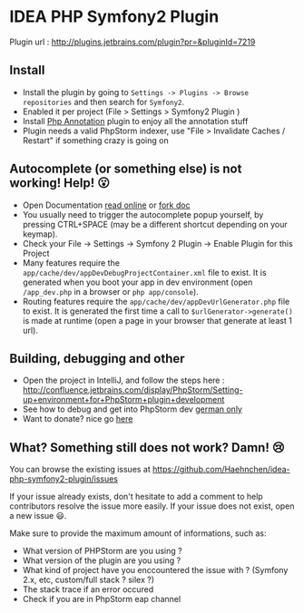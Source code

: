 IDEA PHP Symfony2 Plugin
========================

Plugin url : http://plugins.jetbrains.com/plugin?pr=&pluginId=7219

Install
---------------------
* Install the plugin by going to `Settings -> Plugins -> Browse repositories` and then search for `Symfony2`.
* Enabled it per project (File > Settings > Symfony2 Plugin )
* Install [Php Annotation](http://plugins.jetbrains.com/plugin/7320) plugin to enjoy all the annotation stuff
* Plugin needs a valid PhpStorm indexer, use "File > Invalidate Caches / Restart" if something crazy is going on

Autocomplete (or something else) is not working! Help! :open_mouth:
-------------------------------------------------------------------

* Open Documentation [read online](http://symfony2-plugin.espend.de/) or [fork doc](https://github.com/Haehnchen/idea-php-symfony2-plugin-doc)
* You usually need to trigger the autocomplete popup yourself, by pressing CTRL+SPACE (may be a different shortcut depending on your keymap).
* Check your File -> Settings -> Symfony 2 Plugin -> Enable Plugin for this Project
* Many features require the `app/cache/dev/appDevDebugProjectContainer.xml` file to exist. It is generated when you boot your app in dev environment (open `/app_dev.php` in a browser or `php app/console`).
* Routing features require the `app/cache/dev/appDevUrlGenerator.php` file to exist. It is generated the first time a call to `$urlGenerator->generate()` is made at runtime (open a page in your browser that generate at least 1 url).

Building, debugging and other
--------------------

* Open the project in IntelliJ, and follow the steps here : http://confluence.jetbrains.com/display/PhpStorm/Setting-up+environment+for+PhpStorm+plugin+development
* See how to debug and get into PhpStorm dev [german only](http://www.espend.de/artikel/wissenwertes-ueber-die-intellij-idea-phpstorm-plugin-entwicklung.html)
* Want to donate? nice go [here](https://www.paypal.com/cgi-bin/webscr?cmd=_s-xclick&hosted_button_id=5ZTGW6H4Y7MT8)

What? Something still does not work? Damn! :cry:
------------------------------------------------

You can browse the existing issues at https://github.com/Haehnchen/idea-php-symfony2-plugin/issues

If your issue already exists, don't hesitate to add a comment to help contributors resolve the issue more easily.
If your issue does not exist, open a new issue :smiley:.

Make sure to provide the maximum amount of informations, such as:
* What version of PHPStorm are you using ?
* What version of the plugin are you using ?
* What kind of project have you enccountered the issue with ? (Symfony 2.x, etc, custom/full stack ? silex ?)
* The stack trace if an error occured
* Check if you are in PhpStorm eap channel
